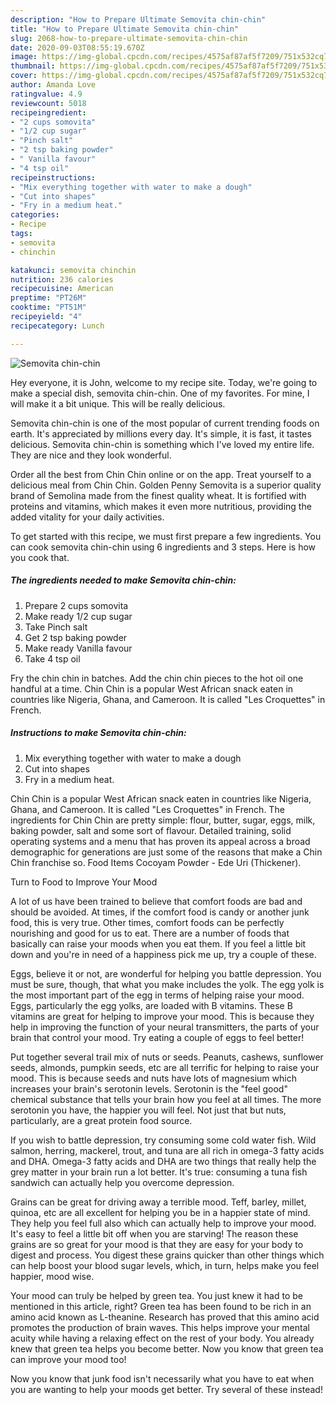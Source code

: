 ```yaml
---
description: "How to Prepare Ultimate Semovita chin-chin"
title: "How to Prepare Ultimate Semovita chin-chin"
slug: 2068-how-to-prepare-ultimate-semovita-chin-chin
date: 2020-09-03T08:55:19.670Z
image: https://img-global.cpcdn.com/recipes/4575af87af5f7209/751x532cq70/semovita-chin-chin-recipe-main-photo.jpg
thumbnail: https://img-global.cpcdn.com/recipes/4575af87af5f7209/751x532cq70/semovita-chin-chin-recipe-main-photo.jpg
cover: https://img-global.cpcdn.com/recipes/4575af87af5f7209/751x532cq70/semovita-chin-chin-recipe-main-photo.jpg
author: Amanda Love
ratingvalue: 4.9
reviewcount: 5018
recipeingredient:
- "2 cups somovita"
- "1/2 cup sugar"
- "Pinch salt"
- "2 tsp baking powder"
- " Vanilla favour"
- "4 tsp oil"
recipeinstructions:
- "Mix everything together with water to make a dough"
- "Cut into shapes"
- "Fry in a medium heat."
categories:
- Recipe
tags:
- semovita
- chinchin

katakunci: semovita chinchin 
nutrition: 236 calories
recipecuisine: American
preptime: "PT26M"
cooktime: "PT51M"
recipeyield: "4"
recipecategory: Lunch

---
```



![Semovita chin-chin](https://img-global.cpcdn.com/recipes/4575af87af5f7209/751x532cq70/semovita-chin-chin-recipe-main-photo.jpg)

Hey everyone, it is John, welcome to my recipe site. Today, we're going to make a special dish, semovita chin-chin. One of my favorites. For mine, I will make it a bit unique. This will be really delicious.

Semovita chin-chin is one of the most popular of current trending foods on earth. It's appreciated by millions every day. It's simple, it is fast, it tastes delicious. Semovita chin-chin is something which I've loved my entire life. They are nice and they look wonderful.

Order all the best from Chin Chin online or on the app. Treat yourself to a delicious meal from Chin Chin. Golden Penny Semovita is a superior quality brand of Semolina made from the finest quality wheat. It is fortified with proteins and vitamins, which makes it even more nutritious, providing the added vitality for your daily activities.


To get started with this recipe, we must first prepare a few ingredients. You can cook semovita chin-chin using 6 ingredients and 3 steps. Here is how you cook that.

<!--inarticleads1-->

##### The ingredients needed to make Semovita chin-chin:

1. Prepare 2 cups somovita
1. Make ready 1/2 cup sugar
1. Take Pinch salt
1. Get 2 tsp baking powder
1. Make ready  Vanilla favour
1. Take 4 tsp oil


Fry the chin chin in batches. Add the chin chin pieces to the hot oil one handful at a time. Chin Chin is a popular West African snack eaten in countries like Nigeria, Ghana, and Cameroon. It is called &#34;Les Croquettes&#34; in French. 

<!--inarticleads2-->

##### Instructions to make Semovita chin-chin:

1. Mix everything together with water to make a dough
1. Cut into shapes
1. Fry in a medium heat.


Chin Chin is a popular West African snack eaten in countries like Nigeria, Ghana, and Cameroon. It is called &#34;Les Croquettes&#34; in French. The ingredients for Chin Chin are pretty simple: flour, butter, sugar, eggs, milk, baking powder, salt and some sort of flavour. Detailed training, solid operating systems and a menu that has proven its appeal across a broad demographic for generations are just some of the reasons that make a Chin Chin franchise so. Food Items Cocoyam Powder - Ede Uri (Thickener). 

Turn to Food to Improve Your Mood


A lot of us have been trained to believe that comfort foods are bad and should be avoided. At times, if the comfort food is candy or another junk food, this is very true. Other times, comfort foods can be perfectly nourishing and good for us to eat. There are a number of foods that basically can raise your moods when you eat them. If you feel a little bit down and you're in need of a happiness pick me up, try a couple of these.

Eggs, believe it or not, are wonderful for helping you battle depression. You must be sure, though, that what you make includes the yolk. The egg yolk is the most important part of the egg in terms of helping raise your mood. Eggs, particularly the egg yolks, are loaded with B vitamins. These B vitamins are great for helping to improve your mood. This is because they help in improving the function of your neural transmitters, the parts of your brain that control your mood. Try eating a couple of eggs to feel better!

Put together several trail mix of nuts or seeds. Peanuts, cashews, sunflower seeds, almonds, pumpkin seeds, etc are all terrific for helping to raise your mood. This is because seeds and nuts have lots of magnesium which increases your brain's serotonin levels. Serotonin is the "feel good" chemical substance that tells your brain how you feel at all times. The more serotonin you have, the happier you will feel. Not just that but nuts, particularly, are a great protein food source.

If you wish to battle depression, try consuming some cold water fish. Wild salmon, herring, mackerel, trout, and tuna are all rich in omega-3 fatty acids and DHA. Omega-3 fatty acids and DHA are two things that really help the grey matter in your brain run a lot better. It's true: consuming a tuna fish sandwich can actually help you overcome depression. 

Grains can be great for driving away a terrible mood. Teff, barley, millet, quinoa, etc are all excellent for helping you be in a happier state of mind. They help you feel full also which can actually help to improve your mood. It's easy to feel a little bit off when you are starving! The reason these grains are so great for your mood is that they are easy for your body to digest and process. You digest these grains quicker than other things which can help boost your blood sugar levels, which, in turn, helps make you feel happier, mood wise.

Your mood can truly be helped by green tea. You just knew it had to be mentioned in this article, right? Green tea has been found to be rich in an amino acid known as L-theanine. Research has proved that this amino acid promotes the production of brain waves. This helps improve your mental acuity while having a relaxing effect on the rest of your body. You already knew that green tea helps you become better. Now you know that green tea can improve your mood too!

Now you know that junk food isn't necessarily what you have to eat when you are wanting to help your moods get better. Try several of these instead!

